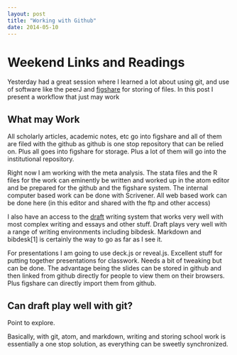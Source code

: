 ```yaml
---
layout: post
title: "Working with Github"
date: 2014-05-10
---
```

# Weekend Links and Readings

Yesterday had a great session where I learned a lot about using git, and use of software like the peerJ and [figshare](http://www.figshare.com) for storing of files. In this post I present a workflow that just may work

## What may Work

All scholarly articles, academic notes, etc go into figshare and all of them are filed with the github as github is one stop repository that can be relied on. Plus all goes into figshare for storage. Plus a lot of them will go into the institutional repository.

Right now I am working with the meta analysis. The stata files and the R files for the work can eminently be written and worked up in the atom editor and be prepared for the github and the figshare system. The internal computer based work can be done with Scrivener. All web based work can be done here (in this editor and shared with the ftp and other access)

I also have an access to the [draft](http://www.draftin.com) writing system that works very well with most complex writing and essays and other stuff. Draft plays very well with a range of writing environments including bibdesk. Markdown and bibdesk[1] is certainly the way to go as far as I see it.

For presentations I am going to use deck.js or reveal.js. Excellent stuff for putting together presentations for classwork. Needs a bit of tweaking but can be done. The advantage being the slides can be stored in github and then linked from github directly for people to view them on their browsers. Plus figshare can directly import them from github.

## Can draft play well with git?

Point to explore.

Basically, with git, atom, and markdown, writing and storing school work is essentially a one stop solution, as everything can be sweetly synchronized. 
